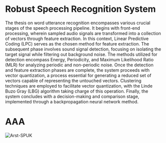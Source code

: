 # Robust Speech Recognition System
The thesis on word utterance recognition encompasses various crucial stages of the speech processing pipeline. 
It begins with front-end processing, wherein sampled audio signals are transformed into a collection of vectors through feature extraction. 
In this context, Linear Predictive Coding (LPC) serves as the chosen method for feature extraction. 
The subsequent phase involves sound signal detection, focusing on isolating the target signal while filtering out background noise. 
The methods utilized for detection encompass Energy, Periodicity, and Maximum Likelihood Ratio (MLR) for analyzing periodic and non-periodic noise. 
Once the detection and feature extraction phases are complete, the system proceeds with vector quantization, a process essential for generating a reduced set of vectors capable of representing the untouched vectors. 
Clustering techniques are employed to facilitate vector quantization, with the Linde Buzo Gray (LBG) algorithm taking charge of this operation. 
Finally, the system concludes with a decision-making and comparison stage, implemented through a backpropagation neural network method.

# AAA

![Arst-SPUK](https://github.com/abdullahnajib-web/Robust-Speech-Recognition/assets/85467959/427df5ca-fb8b-469f-9a3a-46ae4dc11e64)

